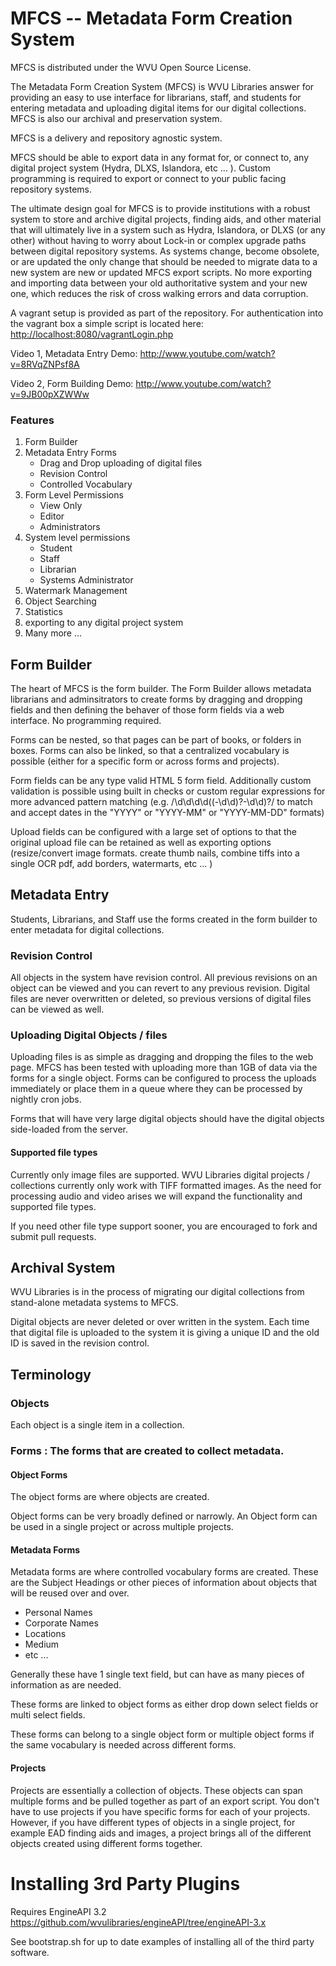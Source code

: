 
# MFCS -- Metadata Form Creation System

MFCS is distributed under the WVU Open Source License. 

The Metadata Form Creation System (MFCS) is WVU Libraries answer for providing an easy to use interface for librarians, staff, and students for entering metadata and uploading digital items for our digital collections. MFCS is also our archival and preservation system. 

MFCS is a delivery and repository agnostic system. 

MFCS should be able to export data in any format for, or connect to, any digital project system (Hydra, DLXS, Islandora, etc ... ). Custom programming is required to export or connect to your public facing repository systems. 

The ultimate design goal for MFCS is to provide institutions with a robust system to store and archive digital projects, finding aids, and other material that will ultimately live in a system such as Hydra, Islandora, or DLXS (or any other) without having to worry about Lock-in or complex upgrade paths between digital repository systems. As systems change, become obsolete, or are updated the only change that should be needed to migrate data to a new system are new or updated MFCS export scripts. No more exporting and importing data between your old authoritative system and your new one, which reduces the risk of cross walking errors and data corruption. 

A vagrant setup is provided as part of the repository. For authentication into the vagrant box a simple script is located here:
[http://localhost:8080/vagrantLogin.php](http://localhost:8080/vagrantLogin.php)

Video 1, Metadata Entry Demo:
http://www.youtube.com/watch?v=8RVqZNPsf8A

Video 2, Form Building Demo:
http://www.youtube.com/watch?v=9JB00pXZWWw

### Features

1. Form Builder
1. Metadata Entry Forms
	* Drag and Drop uploading of digital files
	* Revision Control
	* Controlled Vocabulary
1. Form Level Permissions
	* View Only
	* Editor
	* Administrators
1. System level permissions
	* Student
	* Staff
	* Librarian
	* Systems Administrator
1. Watermark Management
1. Object Searching
1. Statistics
1. exporting to any digital project system
1. Many more ... 

## Form Builder

The heart of MFCS is the form builder. The Form Builder allows metadata librarians and adminsitrators to create forms by dragging and dropping fields and then defining the behaver of those form fields via a web interface. No programming required. 

Forms can be nested, so that pages can be part of books, or folders in boxes. Forms can also be linked, so that a centralized vocabulary is possible (either for a specific form or across forms and projects). 

Form fields can be any type valid HTML 5 form field. Additionally custom validation is possible using built in checks or custom regular expressions for more advanced pattern matching (e.g. /\d\d\d\d((-\d\d)?-\d\d)?/  to match and accept dates in the "YYYY" or "YYYY-MM" or "YYYY-MM-DD" formats)

Upload fields can be configured with a large set of options to that the original upload file can be retained as well as exporting options (resize/convert image formats. create thumb nails, combine tiffs into a single OCR pdf, add borders, watermarts, etc ... )

## Metadata Entry

Students, Librarians, and Staff use the forms created in the form builder to enter metadata for digital collections. 

### Revision Control

All objects in the system have revision control. All previous revisions on an object can be viewed and you can revert to any previous revision. Digital files are never overwritten or deleted, so previous versions of digital files can be viewed as well. 

### Uploading Digital Objects / files

Uploading files is as simple as dragging and dropping the files to the web page. MFCS has been tested with uploading more than 1GB of data via the forms for a single object. Forms can be configured to process the uploads immediately or place them in a queue where they can be processed by nightly cron jobs. 

Forms that will have very large digital objects should have the digital objects side-loaded from the server. 

#### Supported file types

Currently only image files are supported. WVU Libraries digital projects / collections currently only work with TIFF formatted images. As the need for processing audio and video arises we will expand the functionality and supported file types. 

If you need other file type support sooner, you are encouraged to fork and submit pull requests. 

## Archival System

WVU Libraries is in the process of migrating our digital collections from stand-alone metadata systems to MFCS. 

Digital objects are never deleted or over written in the system. Each time that digital file is uploaded to the system it is giving a unique ID and the old ID is saved in the revision control. 

## Terminology

### Objects

Each object is a single item in a collection. 

### Forms : The forms that are created to collect metadata.

#### Object Forms

The object forms are where objects are created. 

Object forms can be very broadly defined or narrowly. An Object form can be used in a single project or across multiple projects. 

#### Metadata Forms

Metadata forms are where controlled vocabulary forms are created. These are the Subject Headings or other pieces of information about objects that will be reused over and over.

* Personal Names
* Corporate Names
* Locations
* Medium
* etc ...

Generally these have 1 single text field, but can have as many pieces of information as are needed. 

These forms are linked to object forms as either drop down select fields or multi select fields. 

These forms can belong to a single object form or multiple object forms if the same vocabulary is needed across different forms. 

#### Projects

Projects are essentially a collection of objects. These objects can span multiple forms and be pulled together as part of an export script. You don't have to use projects if you have specific forms for each of your projects. However, if you have different types of objects in a single project, for example EAD finding aids and images, a project brings all of the different objects created using different forms together.


# Installing 3rd Party Plugins

Requires EngineAPI 3.2
https://github.com/wvulibraries/engineAPI/tree/engineAPI-3.x

See bootstrap.sh for up to date examples of installing all of the third party software. 

